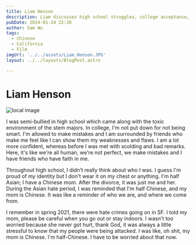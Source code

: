 ```yaml
---
title: Liam Henson
description: Liam discusses high school struggles, college acceptance, and embracing identity.
pubDate: 2024-01-24 22:28
author: Sam Wu
tags:
  - Chinese
  - California
  - Film
imgUrl: '../../assets/Liam_Henson.JPG'
layout: ../../layouts/BlogPost.astro

---
```

# Liam Henson

![local image](/../src/assets/Liam_Henson.JPG)

I was semi-bullied in high school which came along with the toxic environment of the stem majors.  In college, I'm not put down for not being smart. I'm allowed to make mistakes and I am surrounded by friends who make me feel like I can show them my weaknesses and flaws. 
I am a lot more confident, whereas before I was met with scolding and bad remarks. Here, it's like we're all human, we're not perfect, we make mistakes and I have friends who have faith in me. 

Throughout high school, I didn’t really think about who I was. I guess I'm proud of my identity but I don't wear it on my chest or anything. I'm half Asian; I have a Chinese mom. After the divorce, it was just me and her. During the Asian hate period, I was reminded that I'm half Chinese, and my mom is Chinese. It was like a reminder of who we are, and where we come from.

I remember in spring 2021, there were hate crimes going on in SF. I told my mom, please be careful when you go out or stay indoors. I wasn't too worried because she never got hurt, thank God, it was always a little stressful to know that my people were being attacked. I was like, oh shit, my mom is Chinese. I'm half-Chinese. I have to be worried about that now. 
